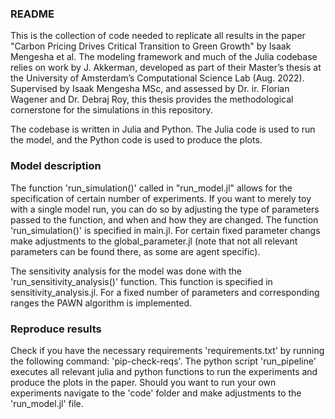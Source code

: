 ### README
This is the collection of code needed to replicate all results in the paper "Carbon Pricing Drives Critical Transition to Green Growth" by Isaak Mengesha et al. The modeling framework and much of the Julia codebase relies on work by J. Akkerman, developed as part of their Master’s thesis at the University of Amsterdam’s Computational Science Lab (Aug. 2022). Supervised by Isaak Mengesha MSc, and assessed by Dr. ir. Florian Wagener and Dr. Debraj Roy, this thesis provides the methodological cornerstone for the simulations in this repository.

The codebase is written in Julia and Python. The Julia code is used to run the model, and the Python code is used to produce the plots.

### Model description
The function 'run_simulation()' called in "run_model.jl" allows for the specification of certain number of experiments. If you want to merely toy with a single model run, you can do so by adjusting the type of parameters passed to the function, and when and how they are changed. The function 'run_simulation()' is specified in main.jl. For certain fixed parameter changs make adjustments to the global_parameter.jl (note that not all relevant parameters can be found there, as some are agent specific). 

The sensitivity analysis for the model was done with the 'run_sensitivity_analysis()' function. This function is specified in sensitivity_analysis.jl. For a fixed number of parameters and corresponding ranges the PAWN algorithm is implemented. 

### Reproduce results

Check if you have the necessary requirements 'requirements.txt' by running the following command: 'pip-check-reqs'.
The python script 'run_pipeline' executes all relevant julia and python functions to run the experiments and produce the plots in the paper. 
Should you want to run your own experiments navigate to the 'code' folder and make adjustments to the 'run_model.jl' file.


